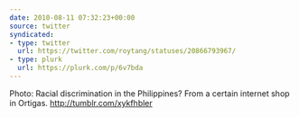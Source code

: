 ```yaml
---
date: 2010-08-11 07:32:23+00:00
source: twitter
syndicated:
- type: twitter
  url: https://twitter.com/roytang/statuses/20866793967/
- type: plurk
  url: https://plurk.com/p/6v7bda
---
```


Photo: Racial discrimination in the Philippines? From a certain internet shop in Ortigas. http://tumblr.com/xykfhbler